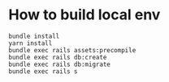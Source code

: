 # How to build local env

```
bundle install
yarn install
bundle exec rails assets:precompile
bundle exec rails db:create
bundle exec rails db:migrate
bundle exec rails s
```
